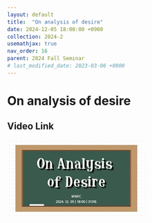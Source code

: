 ```yaml
---
layout: default
title:  "On analysis of desire"
date: 2024-12-05 18:00:00 +0900
collection: 2024-2
usemathjax: true
nav_order: 16
parent: 2024 Fall Seminar
# last_modified_date: 2023-03-06 +0900
---
```

# On analysis of desire
<!-- ## <center> Abstract </center>
Francis Guthrie claimed in 1852 the four color problem. We
proof two essential lemmas and then solve six color problem. We expand
the proof of six color problem into five, four color problem. Kempe
published this proof in 1879. However the flaw was discovered in 1890
by Heawood. Although flawed, Kempe’s idea was used as one of a basic
tool. -->
## Video Link

[![Video Label](pictures/16_desire.jpg)](https://www.youtube.com/watch?v=swJ4MwjTVJ0)

<!-- ## PDF Download -->

<!-- <a target='_blank' href='../2024-1/2024-1_download/crime.pdf'>What is Counting? PDF</a> -->